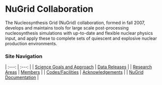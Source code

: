 # NuGrid Collaboration

The Nucleosynthesis Grid (NuGrid) collaboration, formed in fall 2007, develops
and maintains tools for large scale post-processing nucleosynthesis simulations
with up-to-date and flexible nuclear physics input, and apply these to complete
sets of quiescent and explosive nuclear production environments.


### Site Navigation

 | :---:                                               | :---:                           | 
 | [Science Goals and Approach](content/science_goals) | [Data Releases](content/data)   | 
 | [Research Areas](content/research_areas)            | [Members](content/members)      | 
 | [Codes/Facilities](content/codes_collab)            | [Acknowledgements](content/ack) | 
 | [NuGrid Documentation](content/NuGridDoc/NuGridDoc_index.md)            |
